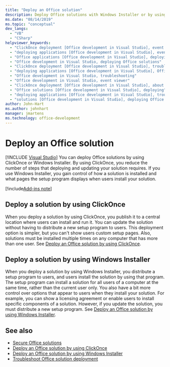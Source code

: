 ```yaml
---
title: "Deploy an Office solution"
description: Deploy Office solutions with Windows Installer or by using with ClickOnce to reduce the number of required deployment steps for your solution.
ms.date: "08/14/2019"
ms.topic: "conceptual"
dev_langs:
  - "VB"
  - "CSharp"
helpviewer_keywords:
  - "ClickOnce deployment [Office development in Visual Studio], event viewer"
  - "deploying applications [Office development in Visual Studio], event viewer"
  - "Office applications [Office development in Visual Studio], deploying Office solutions"
  - "Office development in Visual Studio, deploying Office solutions"
  - "ClickOnce deployment [Office development in Visual Studio], troubleshooting"
  - "deploying applications [Office development in Visual Studio], Office solutions (2007 system)"
  - "Office development in Visual Studio, troubleshooting"
  - "Office development in Visual Studio, event viewer"
  - "ClickOnce deployment [Office development in Visual Studio], about ClickOnce solution deployments"
  - "Office solutions [Office development in Visual Studio], deploying"
  - "deploying applications [Office development in Visual Studio], troubleshooting"
  - "solutions [Office development in Visual Studio], deploying Office solutions (2007 system)"
author: John-Hart
ms.author: johnhart
manager: jmartens
ms.technology: office-development
---
```

# Deploy an Office solution

 [!INCLUDE [Visual Studio](~/includes/applies-to-version/vs-windows-only.md)]
  You can deploy Office solutions by using ClickOnce or Windows Installer. By using ClickOnce, you reduce the number of steps that deploying and updating your solution requires. If you use Windows Installer, you gain control of how a solution is installed and what pages the setup program displays when users install your solution.

[!include[Add-ins note](includes/addinsnote.md)]

## Deploy a solution by using ClickOnce
 When you deploy a solution by using ClickOnce, you publish it to a central location where users can install and run it. You can update the solution without having to distribute a new setup program to users.  This deployment option is simpler, but you can't show users custom setup pages. Also, solutions must be installed multiple times on any computer that has more than one user. See [Deploy an Office solution by using ClickOnce](../vsto/deploying-an-office-solution-by-using-clickonce.md).

## Deploy a solution by using Windows Installer
 When you deploy a solution by using Windows Installer, you distribute a setup program to users, and users install the solution by using that program. The setup program can install a solution for all users of a computer at the same time, rather than the current user only. You also have a bit more control over options that appear to users when they install your solution. For example, you can show a licensing agreement or enable users to install specific components of a solution. However, if you update the solution, you must distribute a new setup program. See [Deploy an Office solution by using Windows Installer](../vsto/deploying-a-vsto-solution-by-using-windows-installer.md).

## See also
- [Secure Office solutions](../vsto/securing-office-solutions.md)
- [Deploy an Office solution by using ClickOnce](../vsto/deploying-an-office-solution-by-using-clickonce.md)
- [Deploy an Office solution by using Windows Installer](../vsto/deploying-a-vsto-solution-by-using-windows-installer.md)
- [Troubleshoot Office solution deployment](../vsto/troubleshooting-office-solution-deployment.md)
